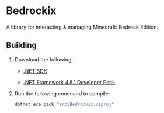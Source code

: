 # Bedrockix

A library for interacting & managing Minecraft: Bedrock Edition.

## Building
1. Download the following:

    - [.NET SDK](https://dotnet.microsoft.com/en-us/download)

    - [.NET Framework 4.8.1 Developer Pack](https://dotnet.microsoft.com/en-us/download/dotnet-framework/thank-you/net481-developer-pack-offline-installer)

2. Run the following command to compile:

    ```cmd
    dotnet.exe pack "src\Bedrockix.csproj"
    ```